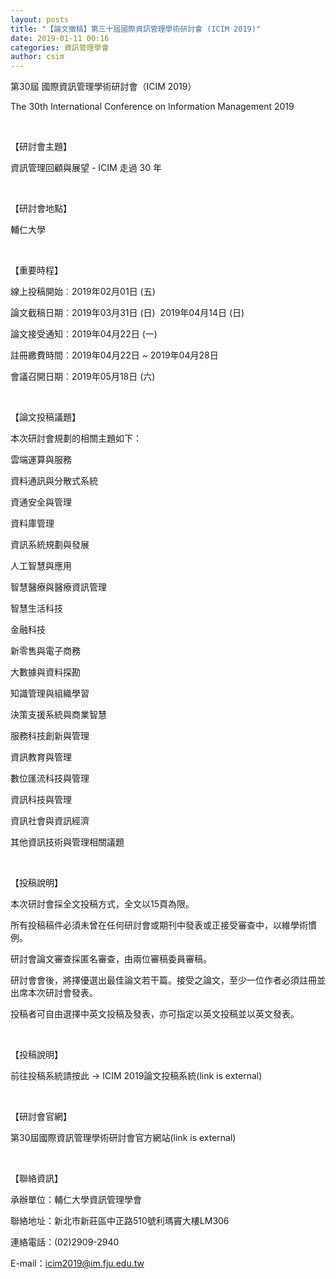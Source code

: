 ```yaml
---
layout: posts
title: "【論文徵稿】第三十屆國際資訊管理學術研討會 (ICIM 2019)"
date: 2019-01-11 00:16
categories: 資訊管理學會
author: csim
---
```




第30屆 國際資訊管理學術研討會（ICIM 2019）

The 30th International Conference on Information Management 2019



 

【研討會主題】

資訊管理回顧與展望 - ICIM 走過 30 年

 

【研討會地點】

輔仁大學



 

【重要時程】

線上投稿開始︰2019年02月01日 (五)

論文截稿日期︰2019年03月31日 (日)  2019年04月14日 (日)

論文接受通知︰2019年04月22日 (一)

註冊繳費時間︰2019年04月22日 ~ 2019年04月28日

會議召開日期︰2019年05月18日 (六)



 

【論文投稿議題】

本次研討會規劃的相關主題如下：

雲端運算與服務

資料通訊與分散式系統

資通安全與管理

資料庫管理

資訊系統規劃與發展

人工智慧與應用

智慧醫療與醫療資訊管理

智慧生活科技

金融科技

新零售與電子商務

大數據與資料探勘

知識管理與組織學習

決策支援系統與商業智慧

服務科技創新與管理

資訊教育與管理

數位匯流科技與管理

資訊科技與管理

資訊社會與資訊經濟

其他資訊技術與管理相關議題

 

【投稿說明】

本次研討會採全文投稿方式，全文以15頁為限。

所有投稿稿件必須未曾在任何研討會或期刊中發表或正接受審查中，以維學術慣例。

研討會論文審查採匿名審查，由兩位審稿委員審稿。

研討會會後，將擇優選出最佳論文若干篇。接受之論文，至少一位作者必須註冊並出席本次研討會發表。

投稿者可自由選擇中英文投稿及發表，亦可指定以英文投稿並以英文發表。

 

【投稿說明】

前往投稿系統請按此 -> ICIM 2019論文投稿系統(link is external)



 

【研討會官網】             

第30屆國際資訊管理學術研討會官方網站(link is external)



 

【聯絡資訊】             

承辦單位：輔仁大學資訊管理學會                     

聯絡地址：新北市新莊區中正路510號利瑪竇大樓LM306         

連絡電話：(02)2909-2940

E-mail：icim2019@im.fju.edu.tw
